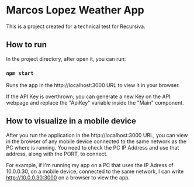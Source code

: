 # Marcos Lopez Weather App
This is a project created for a technical test for Recursiva.

## How to run
In the project directory, after open it, you can run:

### `npm start`
Runs the app in the http://localhost:3000 URL to view it in your browser.

If the API Key is overthrown, you can generate a new Key on the API webpage and replace the "ApiKey" variable inside the "Main" component.

## How to visualize in a mobile device
After you run the application in the http://localhost:3000 URL, you can view in the browser of any mobile device connected to the same network as the PC where is running.
You need to check the PC IP Address and use that address, along with the PORT, to connect.

For example, if I'm running my app on a PC that uses the IP Adress of 10.0.0.30, on a mobile device, connected to the same network, I can write http://10.0.0.30:3000 on a browser to view the app.


